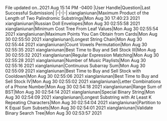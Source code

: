 File updated on..2021 Aug 15:14 PM -0400
|User Handle|Question|Last Successful Submission|
|-|-|-|
xianglaniunan|Maximum Product of the Length of Two Palindromic Substrings|Mon Aug 30 17:40:23 2021
xianglaniunan|Russian Doll Envelopes|Mon Aug 30 02:55:58 2021
xianglaniunan|Minimum Cost Tree From Leaf Values|Mon Aug 30 02:55:54 2021
xianglaniunan|Maximum Points You Can Obtain from Cards|Mon Aug 30 02:55:50 2021
xianglaniunan|Longest String Chain|Mon Aug 30 02:55:44 2021
xianglaniunan|Count Vowels Permutation|Mon Aug 30 02:55:35 2021
xianglaniunan|Best Time to Buy and Sell Stock III|Mon Aug 30 02:55:32 2021
xianglaniunan|Regular Expression Matching|Mon Aug 30 02:55:28 2021
xianglaniunan|Number of Music Playlists|Mon Aug 30 02:55:16 2021
xianglaniunan|Continuous Subarray Sum|Mon Aug 30 02:55:09 2021
xianglaniunan|Best Time to Buy and Sell Stock with Cooldown|Mon Aug 30 02:55:06 2021
xianglaniunan|Best Time to Buy and Sell Stock IV|Mon Aug 30 02:55:02 2021
xianglaniunan|Letter Combinations of a Phone Number|Mon Aug 30 02:54:18 2021
xianglaniunan|Range Sum of BST|Mon Aug 30 02:54:14 2021
xianglaniunan|Special Binary String|Mon Aug 30 02:54:09 2021
xianglaniunan|Longest Substring with At Least K Repeating Characters|Mon Aug 30 02:54:04 2021
xianglaniunan|Partition to K Equal Sum Subsets|Mon Aug 30 02:54:01 2021
xianglaniunan|Validate Binary Search Tree|Mon Aug 30 02:53:57 2021
